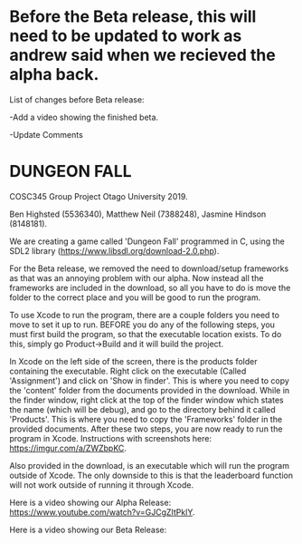 # Before the Beta release, this will need to be updated to work as andrew said when we recieved the alpha back.

List of changes before Beta release:

-Add a video showing the finished beta.

-Update Comments

# DUNGEON FALL

COSC345 Group Project Otago University 2019.

Ben Highsted (5536340), Matthew Neil (7388248), Jasmine Hindson (8148181).

We are creating a game called 'Dungeon Fall' programmed in C, using the SDL2 library (https://www.libsdl.org/download-2.0.php).

For the Beta release, we removed the need to download/setup frameworks as that was an annoying problem with our alpha. Now instead all the frameworks are included in the download, so all you have to do is move the folder to the correct place and you will be good to run the program.

To use Xcode to run the program, there are a couple folders you need to move to set it up to run. BEFORE you do any of the following steps, you must first build the program, so that the executable location exists. To do this, simply go Product->Build and it will build the project.

In Xcode on the left side of the screen, there is the products folder containing the executable. Right click on the executable (Called 'Assignment') and click on 'Show in finder'. This is where you need to copy the 'content' folder from the documents provided in the download. 
While in the finder window, right click at the top of the finder window which states the name (which will be debug), and go to the directory behind it called 'Products'. This is where you need to copy the 'Frameworks' folder in the provided documents.
After these two steps, you are now ready to run the program in Xcode. 
Instructions with screenshots here: https://imgur.com/a/ZWZbpKC.

Also provided in the download, is an executable which will run the program outside of Xcode. The only downside to this is that the leaderboard function will not work outside of running it through Xcode. 

Here is a video showing our Alpha Release: https://www.youtube.com/watch?v=GJCgZItPklY.

Here is a video showing our Beta Release:  

